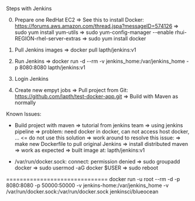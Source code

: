 Steps with Jenkins

0. Prepare one RedHat EC2
  => See this to install Docker: https://forums.aws.amazon.com/thread.jspa?messageID=574126
  => sudo yum install yum-utils
  => sudo yum-config-manager --enable rhui-REGION-rhel-server-extras
  => sudo yum install docker
  
1. Pull Jenkins images
  => docker pull lapth/jenkins:v1

2. Run Jenkins
  => docker run -d --rm -v jenkins_home:/var/jenkins_home -p 8080:8080 lapth/jenkins:v1

3. Login Jenkins
4. Create new empyt jobs
  => Pull project from Git: https://github.com/lapth/test-docker-app.git
  => Build with Maven as normally

Known Issues:
- Build project with maven
  => tutorial from jenkins team
    => using jenkins pipeline
      => problem: need docker in docker, can not access host docker, ... <= do not use this solution
  => work around to resolve this issue: 
    => make new Dockerfile to pull original Jenkins
    => install distributed maven
      => work as expected
    => built image at: lapth/jenkins:v1
    
- /var/run/docker.sock: connect: permission denied
  => sudo groupadd docker
  => sudo usermod -aG docker $USER
  => sudo reboot


==============================
docker run -u root --rm -d -p 8080:8080 -p 50000:50000 -v jenkins-home:/var/jenkins_home -v /var/run/docker.sock:/var/run/docker.sock jenkinsci/blueocean
